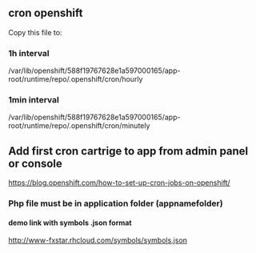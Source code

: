 ## cron openshift
Copy this file to:

### 1h interval
/var/lib/openshift/588f19767628e1a597000165/app-root/runtime/repo/.openshift/cron/hourly

### 1min interval
/var/lib/openshift/588f19767628e1a597000165/app-root/runtime/repo/.openshift/cron/minutely

## Add first cron cartrige to app from admin panel or console
https://blog.openshift.com/how-to-set-up-cron-jobs-on-openshift/

### Php file must be in application folder (appnamefolder)

#### demo link with symbols .json format
http://www-fxstar.rhcloud.com/symbols/symbols.json
